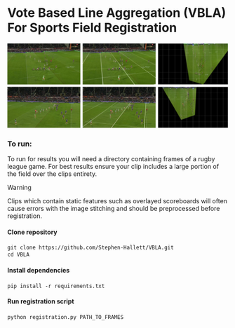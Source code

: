 # Vote Based Line Aggregation (VBLA) For Sports Field Registration

!["Results"](media/results.png)

### To run:
To run for results you will need a directory containing frames of a rugby league game. For best results ensure your clip includes a large portion of the field over the clips entirety.

> [!WARNING]
> Clips which contain static features such as overlayed scoreboards will often cause errors with the image stitching and should be preprocessed before registration.

#### Clone repository
```
git clone https://github.com/Stephen-Hallett/VBLA.git
cd VBLA
```

#### Install dependencies
```
pip install -r requirements.txt
```

#### Run registration script
```
python registration.py PATH_TO_FRAMES
```